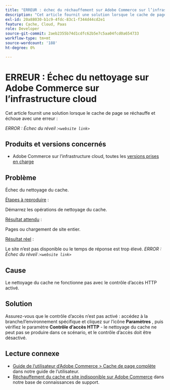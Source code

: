 ```yaml
---
title: "ERREUR : échec du réchauffement sur Adobe Commerce sur l’infrastructure cloud"
description: "Cet article fournit une solution lorsque le cache de page se réchauffe et échoue avec une erreur :"
exl-id: 20a88030-b1c9-4fdc-83c1-f344d44cd2e1
feature: Cache, Cloud, Paas
role: Developer
source-git-commit: 2aeb2355b74d1cdfc62b5e7c5aa04fcd0a654733
workflow-type: tm+mt
source-wordcount: '188'
ht-degree: 0%

---
```


# ERREUR : Échec du nettoyage sur Adobe Commerce sur l’infrastructure cloud

Cet article fournit une solution lorsque le cache de page se réchauffe et échoue avec une erreur :

*ERROR : Échec du réveil :`<website link>`*

## Produits et versions concernés

* Adobe Commerce sur l’infrastructure cloud, toutes les [&#x200B; versions prises en charge](https://magento.com/sites/default/files/magento-software-lifecycle-policy.pdf)

## Problème

Échec du nettoyage du cache.

<u>Étapes à reproduire</u> :

Démarrez les opérations de nettoyage du cache.

<u>Résultat attendu</u> :

Pages ou chargement de site entier.

<u>Résultat réel</u> :

Le site n’est pas disponible ou le temps de réponse est trop élevé. *ERROR : Échec du réveil :`<website link>`*

## Cause

Le nettoyage du cache ne fonctionne pas avec le contrôle d’accès HTTP activé.

## Solution

Assurez-vous que le contrôle d’accès n’est pas activé : accédez à la branche/l’environnement spécifique et cliquez sur l’icône **Paramètres** , puis vérifiez le paramètre **Contrôle d’accès HTTP** - le nettoyage du cache ne peut pas se produire dans ce scénario, et le contrôle d’accès doit être désactivé.

## Lecture connexe

* [Guide de l’utilisateur d’Adobe Commerce > Cache de page complète](https://experienceleague.adobe.com/fr/docs/commerce-admin/systems/tools/cache-management#full-page-caching) dans notre guide de l’utilisateur.
* [Réchauffement du cache et site indisponible sur Adobe Commerce](/help/troubleshooting/miscellaneous/cache-warming-up-and-site-unavailable-on-magento.md) dans notre base de connaissances de support.

